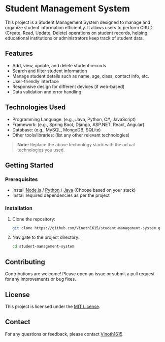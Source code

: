 # Student Management System

This project is a Student Management System designed to manage and organize student information efficiently. It allows users to perform CRUD (Create, Read, Update, Delete) operations on student records, helping educational institutions or administrators keep track of student data.

## Features

- Add, view, update, and delete student records
- Search and filter student information
- Manage student details such as name, age, class, contact info, etc.
- User-friendly interface
- Responsive design for different devices (if web-based)
- Data validation and error handling

## Technologies Used

- Programming Language: (e.g., Java, Python, C#, JavaScript)
- Framework: (e.g., Spring Boot, Django, ASP.NET, React, Angular)
- Database: (e.g., MySQL, MongoDB, SQLite)
- Other tools/libraries: (list any other relevant technologies)

> **Note:** Replace the above technology stack with the actual technologies you used.

## Getting Started

### Prerequisites

- Install [Node.js](https://nodejs.org/) / [Python](https://www.python.org/) / [Java](https://www.java.com/) (Choose based on your stack)
- Install required dependencies as per the project

### Installation

1. Clone the repository:
    ```sh
    git clone https://github.com/Vinoth1615/student-management-system.git
    ```
2. Navigate to the project directory:
    ```sh
    cd student-management-system
    ```



## Contributing

Contributions are welcome! Please open an issue or submit a pull request for any improvements or bug fixes.

## License

This project is licensed under the [MIT License](LICENSE).

## Contact

For any questions or feedback, please contact [Vinoth1615](https://github.com/Vinoth1615).
